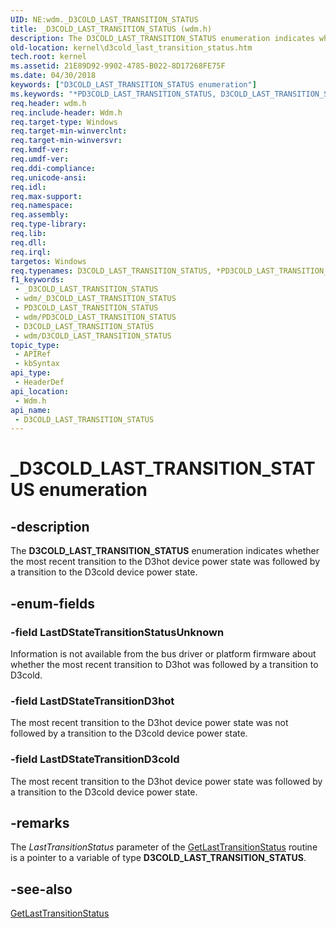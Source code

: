 ```yaml
---
UID: NE:wdm._D3COLD_LAST_TRANSITION_STATUS
title: _D3COLD_LAST_TRANSITION_STATUS (wdm.h)
description: The D3COLD_LAST_TRANSITION_STATUS enumeration indicates whether the most recent transition to the D3hot device power state was followed by a transition to the D3cold device power state.
old-location: kernel\d3cold_last_transition_status.htm
tech.root: kernel
ms.assetid: 21E89D92-9902-4785-B022-8D17268FE75F
ms.date: 04/30/2018
keywords: ["D3COLD_LAST_TRANSITION_STATUS enumeration"]
ms.keywords: "*PD3COLD_LAST_TRANSITION_STATUS, D3COLD_LAST_TRANSITION_STATUS, D3COLD_LAST_TRANSITION_STATUS enumeration [Kernel-Mode Driver Architecture], LastDStateTransitionD3cold, LastDStateTransitionD3hot, LastDStateTransitionStatusUnknown, _D3COLD_LAST_TRANSITION_STATUS, kernel.d3cold_last_transition_status, wdm/D3COLD_LAST_TRANSITION_STATUS, wdm/LastDStateTransitionD3cold, wdm/LastDStateTransitionD3hot, wdm/LastDStateTransitionStatusUnknown"
req.header: wdm.h
req.include-header: Wdm.h
req.target-type: Windows
req.target-min-winverclnt: 
req.target-min-winversvr: 
req.kmdf-ver: 
req.umdf-ver: 
req.ddi-compliance: 
req.unicode-ansi: 
req.idl: 
req.max-support: 
req.namespace: 
req.assembly: 
req.type-library: 
req.lib: 
req.dll: 
req.irql: 
targetos: Windows
req.typenames: D3COLD_LAST_TRANSITION_STATUS, *PD3COLD_LAST_TRANSITION_STATUS
f1_keywords:
 - _D3COLD_LAST_TRANSITION_STATUS
 - wdm/_D3COLD_LAST_TRANSITION_STATUS
 - PD3COLD_LAST_TRANSITION_STATUS
 - wdm/PD3COLD_LAST_TRANSITION_STATUS
 - D3COLD_LAST_TRANSITION_STATUS
 - wdm/D3COLD_LAST_TRANSITION_STATUS
topic_type:
 - APIRef
 - kbSyntax
api_type:
 - HeaderDef
api_location:
 - Wdm.h
api_name:
 - D3COLD_LAST_TRANSITION_STATUS
---
```


# _D3COLD_LAST_TRANSITION_STATUS enumeration


## -description

The <b>D3COLD_LAST_TRANSITION_STATUS</b> enumeration indicates whether the most recent transition to the D3hot device power state was followed by a transition to the D3cold device power state.

## -enum-fields

### -field LastDStateTransitionStatusUnknown

Information is not available from the bus driver or platform firmware about whether the most recent transition to D3hot was followed by a transition to D3cold.

### -field LastDStateTransitionD3hot

The most recent transition to the D3hot device power state was not followed by a transition to the D3cold device power state.

### -field LastDStateTransitionD3cold

The most recent transition to the D3hot device power state was followed by a transition to the D3cold device power state.

## -remarks

The <i>LastTransitionStatus</i> parameter of the <a href="/windows-hardware/drivers/ddi/wdm/nc-wdm-get_d3cold_last_transition_status">GetLastTransitionStatus</a> routine is a pointer to a variable of type <b>D3COLD_LAST_TRANSITION_STATUS</b>.

## -see-also

<a href="/windows-hardware/drivers/ddi/wdm/nc-wdm-get_d3cold_last_transition_status">GetLastTransitionStatus</a>